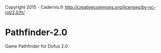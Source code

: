 Copyright 2015 - Cadernis.fr
http://creativecommons.org/licenses/by-nc-nd/2.0/fr/

# Pathfinder-2.0
Game Pathfinder for Dofus 2.0
